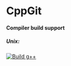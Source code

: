 # CppGit

#### Compiler build support

##### Unix:
[![Build g++](https://github.com/madamskip1/CppGit/actions/workflows/build_ubuntu_gcc.yaml/badge.svg)](https://github.com/madamskip1/CppGit/actions/workflows/build_ubuntu_gcc.yaml)